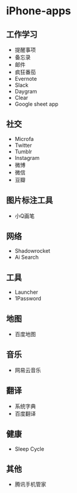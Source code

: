 # iPhone-apps

## 工作学习
* 提醒事项
* 备忘录
* 邮件
* 疯狂番茄
* Evernote
* Slack
* Daygram
* Clear
* Google sheet app

## 社交
* Microfa
* Twitter
* Tumblr
* Instagram
* 微博
* 微信
* 豆瓣

## 图片标注工具
* 小Q画笔

## 网络
* Shadowrocket
* Ai Search

## 工具
* Launcher
* 1Password

## 地图
* 百度地图

## 音乐
* 网易云音乐

## 翻译
* 系统字典
* 百度翻译

## 健康
* Sleep Cycle

## 其他
* 腾讯手机管家
